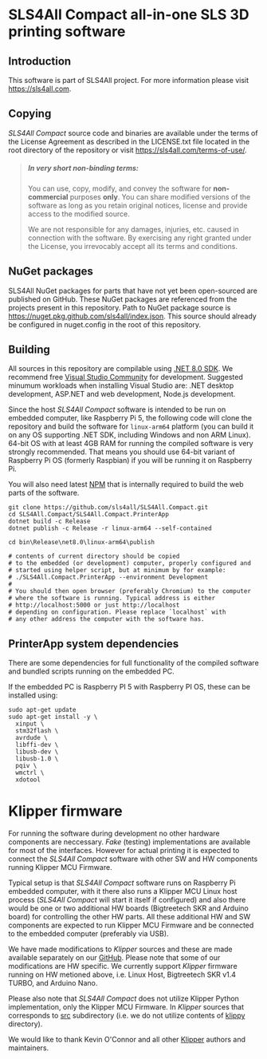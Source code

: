 # SLS4All Compact all-in-one SLS 3D printing software

## Introduction
This software is part of SLS4All project. For more information please visit https://sls4all.com.

## Copying
*SLS4All Compact* source code and binaries are available under the terms of the 
License Agreement as described in the LICENSE.txt file located 
in the root directory of the repository or visit 
https://sls4all.com/terms-of-use/.

>##### In very short non-binding terms:
>You can use, copy, modify, and convey the software for **non-commercial** purposes **only**.
You can share modified versions of the software as long as you retain original notices, license 
and provide access to the modified source.
>
>We are not responsible for any damages, injuries, etc. caused in connection with the software. By exercising any right granted under the License, you irrevocably accept all its terms and conditions.

## NuGet packages
SLS4All NuGet packages for parts that have not yet been open-sourced are published on GitHub. 
These NuGet packages are referenced from the projects present in this repository.
Path to NuGet package source is https://nuget.pkg.github.com/sls4all/index.json.
This source should already be configured in nuget.config in the root of this repository.

## Building
All sources in this repository are compilable using [.NET 8.0 SDK](https://dotnet.microsoft.com/en-us/download/dotnet/8.0). 
We recommend free [Visual Studio Community](https://visualstudio.microsoft.com/cs/vs/community/) for development. Suggested minumum workloads when installing Visual Studio are: 
.NET desktop development, ASP.NET and web development, Node.js development.

Since the host *SLS4All Compact* software is intended to be run on embedded computer, like Raspberry Pi 5,
the following code will clone the repository and build the software for `linux-arm64` platform (you can build it on any OS supporting .NET SDK, including Windows and non ARM Linux). 
64-bit OS with at least 4GB RAM for running the compiled software is very strongly recommended. That means you should use 64-bit variant of Raspberry Pi OS (formerly Raspbian) 
if you will be running it on Raspberry Pi.

You will also need latest [NPM](https://www.npmjs.com/) that is internally required to build the web parts of the software.

```
git clone https://github.com/sls4all/SLS4All.Compact.git
cd SLS4All.Compact/SLS4All.Compact.PrinterApp
dotnet build -c Release
dotnet publish -c Release -r linux-arm64 --self-contained

cd bin\Release\net8.0\linux-arm64\publish

# contents of current directory should be copied 
# to the embedded (or development) computer, properly configured and
# started using helper script, but at minimum by for example:
# ./SLS4All.Compact.PrinterApp --environment Development
#
# You should then open browser (preferably Chromium) to the computer 
# where the software is running. Typical address is either 
# http://localhost:5000 or just http://localhost
# depending on configuration. Please replace `localhost` with
# any other address the computer with the software has.
```

## PrinterApp system dependencies

There are some dependencies for full functionality of the compiled software and bundled scripts running on the embedded PC.

If the embedded PC is Raspberry PI 5 with Raspberry PI OS, these can be installed using:

```
sudo apt-get update
sudo apt-get install -y \
  xinput \
  stm32flash \
  avrdude \
  libffi-dev \
  libusb-dev \
  libusb-1.0 \
  pqiv \
  wmctrl \
  xdotool
```

# Klipper firmware
For running the software during development no other hardware components are neccessary.
*Fake* (testing) implementations are available for most of the interfaces. However for actual 
printing it is expected to connect the *SLS4All Compact* software with other SW and HW components 
running Klipper MCU Firmware.

Typical setup is that *SLS4All Compact* software runs on Raspberry Pi embedded computer, 
with it there also runs a Klipper MCU Linux host process (*SLS4All Compact* will start it 
itself if configured) and also there would be one or two additional HW boards 
(Bigtreetech SKR and Arduino board) for controlling the other HW parts. All these additional HW 
and SW components are expected to run Klipper MCU Firmware and be connected to the embedded 
computer (preferably via USB).

We have made modifications to *Klipper* sources and these are made available separately
on our [GitHub](https://github.com/sls4all/SLS4All.Compact.Klipper). Please note that some 
of our modifications are HW specific. We currently support *Klipper* firmware running
on HW metioned above, i.e. Linux Host, Bigtreetech SKR v1.4 TURBO, and Arduino Nano.

Please also note that *SLS4All Compact* does not utilize Klipper Python implementation, 
only the Klipper MCU Firmware. In *Klipper* sources that corresponds to 
[src](https://github.com/sls4all/SLS4All.Compact.Klipper/tree/master/src) 
subdirectory (i.e. we do not utilize contents of 
[klippy](https://github.com/sls4all/SLS4All.Compact.Klipper/tree/master/klippy) directory).

We would like to thank Kevin O'Connor and all other [Klipper](https://www.klipper3d.org/) authors 
and maintainers.